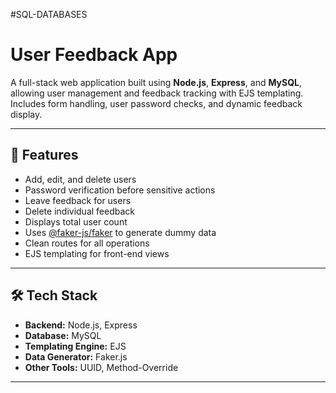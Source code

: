 #SQL-DATABASES

# User Feedback App

A full-stack web application built using **Node.js**, **Express**, and **MySQL**, allowing user management and feedback tracking with EJS templating. Includes form handling, user password checks, and dynamic feedback display.

---

## 🚀 Features

- Add, edit, and delete users
- Password verification before sensitive actions
- Leave feedback for users
- Delete individual feedback
- Displays total user count
- Uses [@faker-js/faker](https://www.npmjs.com/package/@faker-js/faker) to generate dummy data
- Clean routes for all operations
- EJS templating for front-end views

---

## 🛠️ Tech Stack

- **Backend:** Node.js, Express
- **Database:** MySQL
- **Templating Engine:** EJS
- **Data Generator:** Faker.js
- **Other Tools:** UUID, Method-Override

---

